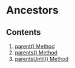 # Ancestors

## Contents
1. [parent() Method](parent)
2. [parents() Method](parents)
3. [parentsUntil() Method](parentsUntil)
